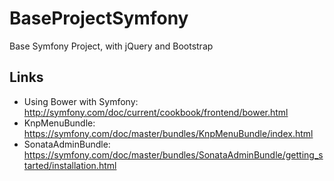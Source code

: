 BaseProjectSymfony
==================

Base Symfony Project, with jQuery and Bootstrap


Links
-----
- Using Bower with Symfony: http://symfony.com/doc/current/cookbook/frontend/bower.html
- KnpMenuBundle: https://symfony.com/doc/master/bundles/KnpMenuBundle/index.html
- SonataAdminBundle: https://symfony.com/doc/master/bundles/SonataAdminBundle/getting_started/installation.html